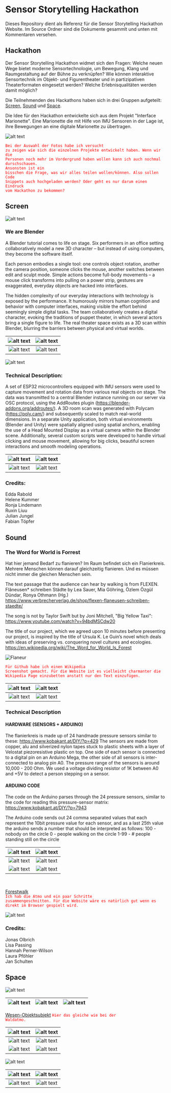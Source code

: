 # Sensor Storytelling Hackathon

Dieses Repository dient als Referenz für die Sensor Storytelling Hackathon Website. Im Source Ordner sind die Dokumente gesammlt und unten mit Kommentaren versehen. 

## Hackathon


Der Sensor Storytelling Hackathon widmet sich den Fragen: Welche neuen Wege bietet moderne 
Sensortechnologie, um Bewegung, Klang und 
Raumgestaltung auf der Bühne zu verknüpfen? 
Wie können interaktive Sensortechnik im Objekt- und Figurentheater und in 
partizipativen Theaterformaten eingesetzt werden? 
Welche Erlebnisqualitäten werden damit möglich?

Die Teilnehmenden des Hackathons haben sich in drei Gruppen aufgeteilt: [Screen](#Screen), [Sound](#Sound) und [Space](#Space).

Die Idee für den Hackathon entwickelte sich aus dem Projekt "Interface Marionette". Eine Marionette die mit Hilfe von IMU Sensoren in der Lage ist, ihre Bewegungen an eine digitale Marionette zu übertragen. 

![alt text](src/GENERAL/Hackathon-24.jpg)

<code style="color : red">Bei der Auswahl der Fotos habe ich versucht zu zeigen wie sich die einzelnen Projekte entwickelt haben. Wenn wir die Personen noch mehr im Vordergrund haben wollen kann ich auch nochmal durschschauen.</code><br/>
<code style="color : red">Ansonsten ist ein bisschen die Frage, was wir alles teilen wollen/können. Also sollen Code Snippets auch hochgeladen werden? Oder geht es nur darum einen Eindruck vom Hackathon zu bekommen?</code>

## Screen
![alt text](<src/SCREEN/3D Models/Renderings/room.png>)
### We are Blender

A Blender tutorial comes to life on stage. Six performers in an office setting collaboratively model a new 3D character – but instead of using computers, they become the software itself.


Each person embodies a single tool: one controls object rotation, another the camera position, someone clicks the mouse, another switches between edit and sculpt mode. Simple actions become full-body movements – a mouse click transforms into pulling on a power strip, gestures are exaggerated, everyday objects are hacked into interfaces.

The hidden complexity of our everyday interactions with technology is exposed by the performance. It humorously mirrors human cognition and behavior with computer interfaces, making visible the effort behind seemingly simple digital tasks.
The team collaboratively creates a digital character, evoking the traditions of puppet theater, in which several actors bring a single figure to life. The real theater space exists as a 3D scan within Blender, blurring the barriers between physical and virtual worlds.

![alt text](src/SCREEN/Fotos/Hackathon-009.jpg)|![alt text](src/SCREEN/Fotos/Hackathon-19.jpg)
|:---------:|:----------:|
![alt text](src/SCREEN/Fotos/Hackathon-054.jpg)|![alt text](src/SCREEN/Fotos/Hackathon-32.jpg)<br/>

![alt text](<src/SCREEN/3D Models/Renderings/ball.png>)<br/>
### Technical Description:

A set of ESP32 microcontrollers equipped with IMU sensors were used to capture movement and rotation data from various real objects on stage. The data was transmitted to a central Blender instance running on our server via OSC protocol, using the AddRoutes plugin (https://blender-addons.org/addroutes/). 
A 3D room scan was generated with Polycam (https://poly.cam/) and subsequently scaled to match real-world dimensions. In a separate Unity application, both virtual environments (Blender and Unity) were spatially aligned using spatial anchors, enabling the use of a Head Mounted Display as a virtual camera within the Blender scene. 
Additionally, several custom scripts were developed to handle virtual clicking and mouse movement, allowing for big clicks, beautiful screen interactions and smooth modeling operations.


![alt text](src/SCREEN/Fotos/Hackathon-77.jpeg)|![alt text](src/SCREEN/Fotos/Hackathon-043.jpg)
|:---------:|:----------:|
![alt text](src/SCREEN/Fotos/Hackathon-23.jpg)|![alt text](src/SCREEN/Fotos/Hackathon-53.jpg)<br/>
### Credits:

Edda Rabold<br />
Helene Kummer<br />
Ronja Lindemann<br />
Ruxin  Liuu<br />
Julian Jungel<br />
Fabian Töpfer


## Sound

### The Word for World is Forrest

Hat hier jemand Bedarf zu flanieren?
Im Raum befindet sich ein Flanierkreis. Mehrere Menschen können darauf gleichzeitig flanieren. Und es müssen nicht immer die gleichen Menschen sein.

The text passage that the audience can hear by walking is from FLEXEN. Flâneusen* schreiben Städte by Lea Sauer, Mia Göhring, Özlem Özgül Dündar, Ronya Othmann (Hg.)
https://www.verbrecherverlag.de/shop/flexen-flaneusen-schreiben-staedte/ 

The song is not by Taylor Swift but by Joni Mitchell, "Big Yellow Taxi":
https://www.youtube.com/watch?v=94bdMSCdw20 

The title of our project, which we agreed upon 10 minutes before presenting our project, is inspired by the title of Ursula K. Le Guin’s novel which deals with ideas of preserving vs. conquering novel cultures and ecologies.
https://en.wikipedia.org/wiki/The_Word_for_World_Is_Forest


![Flaneur](https://github.com/georgesipp/sensorstorytelling/blob/main/src/SOUND/flaneur_wikipedia_screenshot.png "Flaneur")

<code style="color : red">Für Github habe ich einen Wikipedia Screenshot gemacht. Für die Website ist es vielleicht charmanter die Wikipedia Page einzubetten anstatt nur den Text einzufügen.</code>


|![alt text](<src/SOUND/Circuit/Screenshot 2025-09-26 at 18.17.05.png>) | ![alt text](src/SOUND/Fotos/Hackathon-02.jpeg)|
|:---------:|:----------:|
|![alt text](src/SOUND/Fotos/Hackathon-031.jpg)                         |   ![alt text](<src/SOUND/Circuit/Screenshot 2025-09-26 at 18.17.12.png>)|

### Technical Description

#### HARDWARE (SENSORS + ARDUINO)
The flanierkreis is made up of 24 handmade pressure sensors similar to these:
https://www.kobakant.at/DIY/?p=429
The sensors are made from copper, alu and silverized nylon tapes stuck to plastic sheets with a layer of Velostat piezoresistive plastic on top.
One side of each sensor is connected to a digital pin on an Arduino Mega, the other side of all sensors is inter-connected to analog pin A0. The pressure range of the sensors is around 10,000 - 200 Ohm. We used a voltage dividing resistor of 1K between A0 and +5V to detect a person stepping on a sensor.

#### ARDUINO CODE
The code on the Arduino parses through the 24 pressure sensors, similar to the code for reading this pressure-sensor matrix:
https://www.kobakant.at/DIY/?p=7943

The Arduino code sends out 24 comma separated values that each represent the 10bit pressure value for each sensor, and as a last 25th value the arduino sends a number that should be interpreted as follows:
 100 - nobody on the circle
 0 - people walking on the circle
 1-99 - # people standing still on the circle


|![alt text](<src/SOUND/Circuit/Screenshot 2025-09-26 at 18.17.26.png>) | ![alt text](src/SOUND/Fotos/Hackathon-61.jpg)|
|:---------:|:----------:|
|![alt text](src/SOUND/Fotos/Hackathon-96.jpg)                         | ![alt text](src/SOUND/Fotos/Hackathon-40.jpg)|
|![alt text](src/SOUND/Fotos/Hackathon-13.jpg)                         | ![alt text](src/SOUND/Fotos/Hackathon-20.jpg)|
<br/>

[Forestwalk](https://github.com/user-attachments/files/22621128/forestwalk.mp3)<br/>
<code style="color : red">Ich hab die Atmo und ein paar Schritte zusammengeschnitten. Für die Website wäre es natürlich gut wenn es direkt im Browser gespielt wird.</code>

![alt text](src/SOUND/maxmsp_screenshot.png)<br/>

### Credits:
Jonas Olbrich <br />
Lisa Passing <br />
Hannah Perner-Wilson <br />
Laura Pföhler <br />
Jan Schulten


## Space

![alt text](src/SPACE/Ideensammlung.png)

|![alt text](src/SPACE/ESP8266+BNO055.jpg) | ![alt text](src/SPACE/HID.jpg) | ![alt text](src/SPACE/MobilePlatform.jpg)|
|:---:|:---:|:---:|


[Wesen-Objektsubjekt](https://github.com/user-attachments/files/22635362/wesen-objektsubjekt.mp3)
<code style="color : red">Hier das gleiche wie bei der Waldatmo.</code>



![alt text](src/SPACE/Fotos/Hackathon-08.jpg) | ![alt text](src/SPACE/Fotos/Hackathon-43.jpg)
|:---------:|:----------:|
![alt text](src/SPACE/Fotos/Hackathon-06.jpeg) | ![alt text](src/SPACE/Fotos/Hackathon-25.jpg)
![alt text](src/SPACE/Fotos/Hackathon-071.jpg) | ![alt text](src/SPACE/Fotos/Hackathon-88.jpg)

![alt text](src/SPACE/Baustellen.png)

![alt text](src/SPACE/Fotos/Hackathon-10.jpg) | ![alt text](src/SPACE/Fotos/Hackathon-48.jpg)
|:---------:|:----------:|
![alt text](src/SPACE/Fotos/Hackathon-18.jpg) | ![alt text](src/SPACE/Fotos/Hackathon-11.jpg)